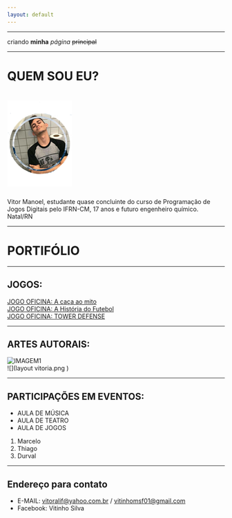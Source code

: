 ```yaml
---
layout: default
---
```

* * *


criando **minha** _página_ ~~principal~~
* * *  

# QUEM SOU EU?  
# ![](pt1.png)  
Vitor Manoel, estudante quase concluinte do curso de Programação de Jogos Digitais pelo IFRN-CM, 17 anos e futuro engenheiro químico.
Natal/RN

 * * *
 # PORTIFÓLIO  
 * * *  
## JOGOS:  
[JOGO OFICINA: A caça ao mito ](https://vitin157.github.io/a_caça_ao_mito/)  
[JOGO OFICINA: A História do Futebol ](https://vitin157.github.io/HistoryofSoccer/)  
[JOGO OFICINA: TOWER DEFENSE ](https://alvaromd2016.github.io/Tower%20Defense/)
 * * *  
## ARTES AUTORAIS:  
 ![IMAGEM1](LINK)  
 ![](layout vitoria.png	)
 * * *  
## PARTICIPAÇÕES EM EVENTOS:    
 * AULA DE MÚSICA
 * AULA DE TEATRO
 * AULA DE JOGOS
 1. Marcelo
 2. Thiago
 3. Durval
 * * *
 
 ## Endereço para contato
  * E-MAIL: vitoralif@yahoo.com.br / vitinhomsf01@gmail.com
  * Facebook: Vitinho Silva
 
 

